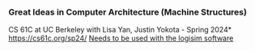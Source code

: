 
### Great Ideas in Computer Architecture (Machine Structures)
CS 61C at UC Berkeley with Lisa Yan, Justin Yokota - Spring 2024* https://cs61c.org/sp24/  [Needs to be used with the logisim software](https://github.com/logisim-evolution/logisim-evolution)



